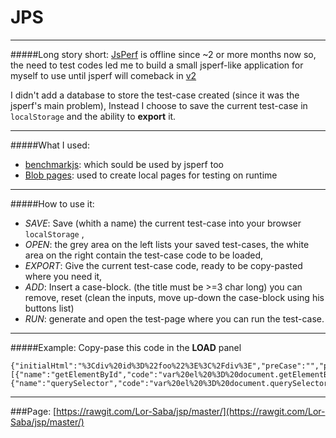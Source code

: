 # JPS 
__________________________

#####Long story short: 
[JsPerf](https://jsperf.com/) is offline since ~2 or more months now so, the need to test codes led me to build a small jsperf-like application for myself to use until jsperf will comeback in [v2](https://github.com/jsperf/jsperf.com)

I didn't add a database to store the test-case created (since it was the jsperf's main problem), 
Instead I choose to save the current test-case in `localStorage` and the ability to **export** it. 

__________________________
#####What I used:
 - [benchmarkjs](https://benchmarkjs.com/): which sould be used by jsperf too
 - [Blob pages](https://developer.mozilla.org/en-US/docs/Web/API/Blob): used to create local pages for testing on runtime
 
__________________________
#####How to use it:
 - _SAVE_: Save (whith a name) the current test-case into your browser `localStorage` ,
 - _OPEN_: the grey area on the left lists your saved test-cases, the white area on the right contain the test-case code to be loaded,
 - _EXPORT_: Give the current test-case code, ready to be copy-pasted where you need it,
 - _ADD_: Insert a case-block. (the title must be >=3 char long)  you can remove, reset (clean the inputs, move up-down the case-block using his buttons list)
 - _RUN_: generate and open the test-page where you can run the test-case.


__________________________
#####Example:
Copy-pase this code in the **LOAD** panel 
```
{"initialHtml":"%3Cdiv%20id%3D%22foo%22%3E%3C%2Fdiv%3E","preCase":"","postCase":"","cases":[{"name":"getElementById","code":"var%20el%20%3D%20document.getElementById(%22foo%22)%3B"},{"name":"querySelector","code":"var%20el%20%3D%20document.querySelector(%22%23foo%22)%3B"}]}
```
__________________________
###Page: [https://rawgit.com/Lor-Saba/jsp/master/](https://rawgit.com/Lor-Saba/jsp/master/)
